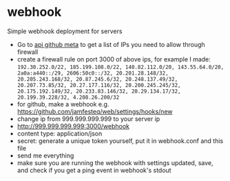 # webhook
Simple webhook deployment for servers



- Go to [api github meta](https://api.github.com/meta) to get a list of IPs you need to allow through firewall
- create a firewall rule on port 3000 of above ips, for example I made: `192.30.252.0/22, 185.199.108.0/22, 140.82.112.0/20, 143.55.64.0/20, 2a0a:a440::/29, 2606:50c0::/32, 20.201.28.148/32, 20.205.243.168/32, 20.87.245.6/32, 20.248.137.49/32, 20.207.73.85/32, 20.27.177.116/32, 20.200.245.245/32, 20.175.192.149/32, 20.233.83.146/32, 20.29.134.17/32, 20.199.39.228/32, 4.208.26.200/32`
- for github, make a webhook e.g. https://github.com/jamfesteq/web/settings/hooks/new
- change ip from 999.999.999.999 to your server ip
- http://999.999.999.999:3000/webhook
- content type: application/json
- secret: generate a unique token yourself, put it in webhook.conf and this file
- send me everything
- make sure you are running the webhook with settings updated, save, and check if you get a ping event in webhook's stdout